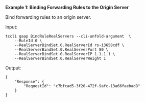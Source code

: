 **Example 1: Binding Forwarding Rules to the Origin Server**

Bind forwarding rules to an origin server.

Input: 

```
tccli gaap BindRuleRealServers --cli-unfold-argument  \
    --RuleId 0 \
    --RealServerBindSet.0.RealServerId rs-i3658cdf \
    --RealServerBindSet.0.RealServerPort 80 \
    --RealServerBindSet.0.RealServerIP 1.1.1.1 \
    --RealServerBindSet.0.RealServerWeight 1
```

Output: 
```
{
    "Response": {
        "RequestId": "c7bfcad5-3f20-472f-9afc-13a66faebad8"
    }
}
```

